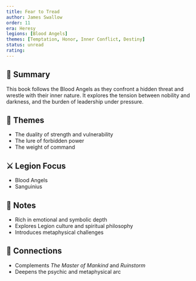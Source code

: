 ```yaml
---
title: Fear to Tread  
author: James Swallow  
order: 11  
era: Heresy  
legions: [Blood Angels]  
themes: [Temptation, Honor, Inner Conflict, Destiny]  
status: unread  
rating:  
---
```


## 🧭 Summary  
This book follows the Blood Angels as they confront a hidden threat and wrestle with their inner nature. It explores the tension between nobility and darkness, and the burden of leadership under pressure.

## 🧠 Themes  
- The duality of strength and vulnerability  
- The lure of forbidden power  
- The weight of command  

## ⚔️ Legion Focus  
- Blood Angels  
- Sanguinius  

## 📝 Notes  
- Rich in emotional and symbolic depth  
- Explores Legion culture and spiritual philosophy  
- Introduces metaphysical challenges  

## 🔗 Connections  
- Complements *The Master of Mankind* and *Ruinstorm*  
- Deepens the psychic and metaphysical arc  